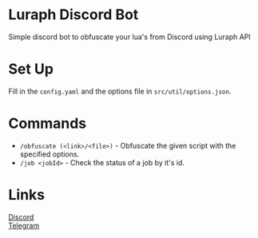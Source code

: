 # Luraph Discord Bot
 Simple discord bot to obfuscate your lua's from Discord using Luraph API
# Set Up
 Fill in the `config.yaml` and the options file in `src/util/options.json`.
# Commands
 - `/obfuscate (<link>/<file>)` - Obfuscate the given script with the specified options.
 - `/job <jobId>` - Check the status of a job by it's id.
# Links
[Discord](https://discord.gg/MRNuVCXuTS)<br />
[Telegram](https://t.me/kwaytv)<br />